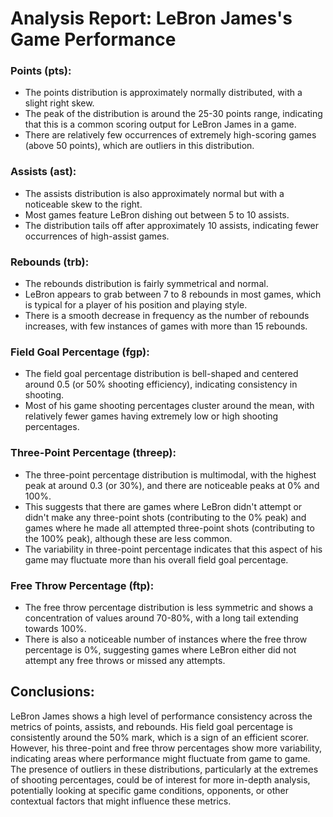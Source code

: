 # Analysis Report: LeBron James's Game Performance

### Points (pts):
- The points distribution is approximately normally distributed, with a slight right skew.
- The peak of the distribution is around the 25-30 points range, indicating that this is a common scoring output for LeBron James in a game.
- There are relatively few occurrences of extremely high-scoring games (above 50 points), which are outliers in this distribution.

### Assists (ast):

- The assists distribution is also approximately normal but with a noticeable skew to the right.
- Most games feature LeBron dishing out between 5 to 10 assists.
- The distribution tails off after approximately 10 assists, indicating fewer occurrences of high-assist games.

### Rebounds (trb):

- The rebounds distribution is fairly symmetrical and normal.
- LeBron appears to grab between 7 to 8 rebounds in most games, which is typical for a player of his position and playing style.
- There is a smooth decrease in frequency as the number of rebounds increases, with few instances of games with more than 15 rebounds.

### Field Goal Percentage (fgp):

- The field goal percentage distribution is bell-shaped and centered around 0.5 (or 50% shooting efficiency), indicating consistency in shooting.
- Most of his game shooting percentages cluster around the mean, with relatively fewer games having extremely low or high shooting percentages.

### Three-Point Percentage (threep):

- The three-point percentage distribution is multimodal, with the highest peak at around 0.3 (or 30%), and there are noticeable peaks at 0% and 100%.
- This suggests that there are games where LeBron didn't attempt or didn't make any three-point shots (contributing to the 0% peak) and games where he made all attempted three-point shots (contributing to the 100% peak), although these are less common.
- The variability in three-point percentage indicates that this aspect of his game may fluctuate more than his overall field goal percentage.

### Free Throw Percentage (ftp):

- The free throw percentage distribution is less symmetric and shows a concentration of values around 70-80%, with a long tail extending towards 100%.
- There is also a noticeable number of instances where the free throw percentage is 0%, suggesting games where LeBron either did not attempt any free throws or missed any attempts.

## Conclusions:
LeBron James shows a high level of performance consistency across the metrics of points, assists, and rebounds. His field goal percentage is consistently around the 50% mark, which is a sign of an efficient scorer. However, his three-point and free throw percentages show more variability, indicating areas where performance might fluctuate from game to game. The presence of outliers in these distributions, particularly at the extremes of shooting percentages, could be of interest for more in-depth analysis, potentially looking at specific game conditions, opponents, or other contextual factors that might influence these metrics.

